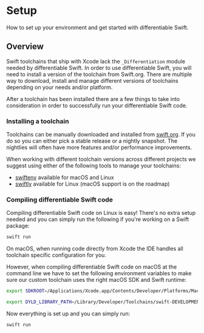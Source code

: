 # Setup

How to set up your environment and get started with differentiable Swift.

## Overview

Swift toolchains that ship with Xcode lack the `_Differentiation` module needed by differentiable Swift. In order to use differentiable Swift, you will need to install a version of the toolchain from Swift.org. There are multiple way to download, install and manage different versions of toolchains depending on your needs and/or platform. 

After a toolchain has been installed there are a few things to take into consideration in order to successfully run your differentiable Swift code.

### Installing a toolchain

Toolchains can be manually downloaded and installed from [swift.org](https://swift.org/download). If you do so you can either pick a stable release or a nightly snapshot. The nightlies will often have more features and/or performance improvements.

When working with different toolchain versions across different projects we suggest using either of the following tools to manage your toolchains:

- [swiftenv](https://github.com/kylef/swiftenv) available for macOS and Linux
- [swiftly](https://github.com/swift-server/swiftly) available for Linux (macOS support is on the roadmap)

### Compiling differentiable Swift code

Compiling differentiable Swift code on Linux is easy! There's no extra setup needed and you can simply run the following if you're working on a Swift package:
```bash
swift run
```

On macOS, when running code directly from Xcode the IDE handles all toolchain specific configuration for you.

However, when compiling differentiable Swift code on macOS at the command line we have to set the following environment variables to make sure our custom toolchain uses the right macOS SDK and Swift runtime:

```bash
export SDKROOT=/Applications/Xcode.app/Contents/Developer/Platforms/MacOSX.platform/Developer/SDKs/MacOSX14.sdk
```
```bash
export DYLD_LIBRARY_PATH=/Library/Developer/Toolchains/swift-DEVELOPMENT-SNAPSHOT-2023-11-20-a.xctoolchain/usr/lib/swift/macosx
```

Now everything is set up and you can simply run:
```bash
swift run
```
